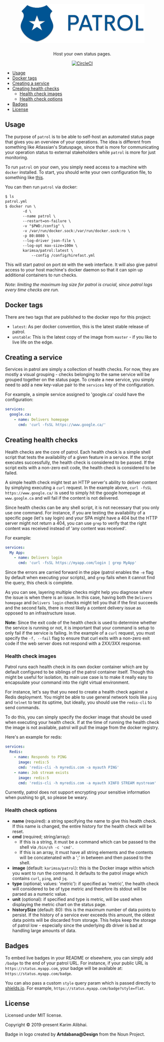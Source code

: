 <h1 align="center">
  <img src=".github/logo.png" alt="Patrol" />
</h1>

<p align="center">Host your own status pages.</p>

<p align="center">
  <a href="https://circleci.com/gh/karimsa/patrol">
    <img src="https://circleci.com/gh/karimsa/patrol.svg?style=svg" alt="CircleCI" />
  </a>
</p>

 - [Usage](#usage)
 - [Docker tags](#docker-tags)
 - [Creating a service](#creating-a-service)
 - [Creating health checks](#creating-health-checks)
	- [Health check images](#health-check-images)
	- [Health check options](#health-check-options)
 - [Badges](#badges)
 - [License](#license)

## Usage

The purpose of `patrol` is to be able to self-host an automated status page that gives you an overview of
your operations. The idea is different from something like Atlassian's Statuspage, since that is more for
communicating your operation status to external stakeholders while `patrol` is more for just monitoring.

To run `patrol` on your own, you simply need access to a machine with `docker` installed. To start, you should write your own configuration file, to something like [this](example.yml).

You can then run `patrol` via docker:

```shell
$ ls
patrol.yml
$ docker run \
        -d \
        --name patrol \
        --restart=on-failure \
        -v "$PWD:/config" \
        -v /var/run/docker.sock:/var/run/docker.sock:ro \
        -p 80:8080 \
        --log-driver json-file \
        --log-opt max-size=100m \
        karimsa/patrol:latest \
        	--config /config/hirefast.yml
```

This will start patrol on port `80` with the web interface. It will also give patrol access to your host machine's docker daemon so that it can spin up additional containers to run checks.

*Note: limiting the maximum log size for patrol is crucial, since patrol logs every time checks are run.*

## Docker tags

There are two tags that are published to the docker repo for this project:

 - `latest`: As per docker convention, this is the latest stable release of patrol.
 - `unstable`: This is the latest copy of the image from `master` - if you like to live life on the edge.

## Creating a service

Services in patrol are simply a collection of health checks. For now, they are mostly a visual grouping - checks belonging to the same service will be grouped together on the status page. To create a new service, you simply need to add a new key-value pair to the `services` key of the configuration.

For example, a simple service assigned to 'google.ca' could have the configuration:

```yaml
services:
  google.ca:
    - name: Delivers homepage
      cmd: 'curl -fsSL https://www.google.ca/'
```

## Creating health checks

Health checks are the core of patrol. Each health check is a simple shell script that tests the availability of a given feature in a service. If the script executes successfully, the health check is considered to be passed. If the script exits with a non-zero exit code, the health check is considered to be failed.

A simple health check might test an HTTP server's ability to deliver content by simplying executing a `curl` request. In the example above, `curl -fsSL https://www.google.ca/` is used to simply hit the google homepage at `www.google.ca` and will fail if the content is not delivered.

Since health checks can be any shell script, it is not necessary that you only use one command. For instance, if you are testing the availability of a specific page (let's say login) and your SPA might have a 404 but the HTTP server might not return a 404, you can use `grep` to verify that the right content was received instead of 'any content was received'.

For example:

```yaml
services:
  My App:
    - name: Delivers login
      cmd: 'curl -fsSL https://myapp.com/login | grep MyApp'
```

Since the errors are carried forward in the pipe (patrol enables the `-e` flag by default when executing your scripts), and `grep` fails when it cannot find the query, this check is complete.

As you can see, layering multiple checks might help you diagnose *where* the issue is when there is an issue. In this case, having both the `Delivers homepage` and `Delivers login` checks might tell you that if the first succeeds and the second fails, there is most likely a content delivery issue as opposed to an infrastructure issue.

**Note:** Since the exit code of the health check is used to determine whether the service is running or not, it is important that your command is setup to only fail if the service is failing. In the example of a `curl` request, you must specify the `-f, --fail` flag to ensure that curl exits with a non-zero exit code if the web server does not respond with a 2XX/3XX response.

### Health check images

Patrol runs each health check in its own docker container which are by default configured to be siblings of the patrol container itself. Though this might be useful for isolation, its main use case is to make it really easy to encapsulate your command into the right virtual environment.

For instance, let's say that you need to create a health check against a Redis deployment. You might be able to use general network tools like `ping` and `telnet` to test its uptime, but ideally, you should use the `redis-cli` to send commands.

To do this, you can simply specify the docker image that should be used when executing your health check. If at the time of running the health check the image is not available, patrol will pull the image from the docker registry.

Here's an example for redis:

```yaml
services:
  Redis:
    - name: Responds to PING
      image: redis:5
      cmd: 'redis-cli -h myredis.com -a myauth PING'
    - name: Job stream exists
      image: redis:5
      cmd: 'redis-cli -h myredis.com -a myauth XINFO STREAM mystream'
```

Currently, patrol does not support encrypting your sensitive information when pushing to git, so please be weary.

### Health check options

 - **name** (required): a string specifying the name to give this health check. If this name is changed, the entire history for the health check will be reset.
 - **cmd** (required; string/array):
	- If this is a string, it must be a command which can be passed to the shell via `/bin/sh -c 'cmd'`.
	- If this is an array, it must have all string elements and the contents will be concatenated with a ';' in between and then passed to the shell.
 - **image** (default: `karimsa/patrol`): this is the Docker image within which you want to run the command. It defaults to the patrol image which contains `curl`, `ping`, and `jq`.
 - **type** (optional; values: 'metric'): if specified as 'metric', the health check will considered to be of type metric and therefore its stdout will be parsed as a numeric value.
 - **unit** (optional): if specified and type is metric, will be used when displaying the metric chart on the status page.
 - **historySize** (default: 80): this is the maximum number of data points to persist. If the history of a service ever exceeds this amount, the oldest data points will be discarded from storage. This helps keep the storage of patrol low - especially since the underlying db driver is bad at handling large amounts of data.

## Badges

To embed live badges in your README or elsewhere, you can simply add `/badge` to the end of your patrol URL.
For instance, if your public URL is `https://status.myapp.com`, your badge will be available at: `https://status.myapp.com/badge`.

You can also pass a custom `style` query param which is passed directly to [shields.io](https://shields.io). For example, `https://status.myapp.com/badge?style=flat`.

## License

Licensed under MIT license.

Copyright &copy; 2019-present Karim Alibhai.

Badge in logo created by **Artdabana@Design** from the Noun Project.
